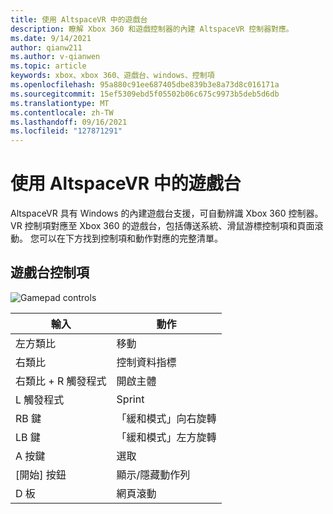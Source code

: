 ```yaml
---
title: 使用 AltspaceVR 中的遊戲台
description: 瞭解 Xbox 360 和遊戲控制器的內建 AltspaceVR 控制器對應。
ms.date: 9/14/2021
author: qianw211
ms.author: v-qianwen
ms.topic: article
keywords: xbox、xbox 360、遊戲台、windows、控制項
ms.openlocfilehash: 95a880c91ee687405dbe839b3e8a73d8c016171a
ms.sourcegitcommit: 15ef5309ebd5f05502b06c675c9973b5deb5d6db
ms.translationtype: MT
ms.contentlocale: zh-TW
ms.lasthandoff: 09/16/2021
ms.locfileid: "127871291"
---
```

# <a name="using-a-gamepad-in-altspacevr"></a>使用 AltspaceVR 中的遊戲台

AltspaceVR 具有 Windows 的內建遊戲台支援，可自動辨識 Xbox 360 控制器。 VR 控制項對應至 Xbox 360 的遊戲台，包括傳送系統、滑鼠游標控制項和頁面滾動。 您可以在下方找到控制項和動作對應的完整清單。

## <a name="gamepad-controls"></a>遊戲台控制項

<img src="images/altspacevr-xbox-controls.png" alt="Gamepad controls">

| 輸入 | 動作 |
|---|---|
| 左方類比 | 移動 |
| 右類比 | 控制資料指標 |
| 右類比 + R 觸發程式 | 開啟主體 |
| L 觸發程式 | Sprint |
| RB 鍵 | 「緩和模式」向右旋轉 |
| LB 鍵 | 「緩和模式」左方旋轉 |
| A 按鍵 | 選取 |
| [開始] 按鈕 | 顯示/隱藏動作列 |
| D 板 | 網頁滾動 |